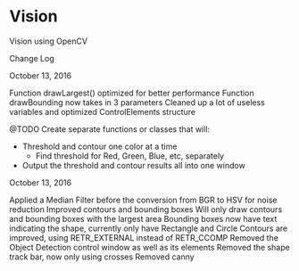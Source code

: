 # Vision
Vision using OpenCV

Change Log

October 13, 2016 

Function drawLargest() optimized for better performance
Function drawBounding now takes in 3 parameters
Cleaned up a lot of useless variables and optimized ControlElements structure

@TODO
Create separate functions or classes that will:
+ Threshold and contour one color at a time
   - Find threshold for Red, Green, Blue, etc, separately
+ Output the threshold and contour results all into one window

October 13, 2016

Applied a Median Filter before the conversion from BGR to HSV for noise reduction
Improved contours and bounding boxes
Will only draw contours and bounding boxes with the largest area
Bounding boxes now have text indicating the shape, currently only have Rectangle and Circle
Contours are improved, using RETR_EXTERNAL instead of RETR_CCOMP
Removed the Object Detection control window as well as its elements
Removed the shape track bar, now only using crosses
Removed canny
